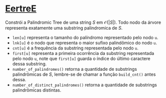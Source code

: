 # [EertreE](eertree.cpp)

Constrói a Palindromic Tree de uma string $S$ em $\mathcal{O}(|S|)$. Todo nodo da
árvore representa exatamente uma substring palindromica de $S$.

- `len[u]` representa o tamanho do palíndromo representado pelo nodo `u`.
- `lnk[u]` é o nodo que representa o maior sufixo palindômico do nodo `u`.
- `cnt[u]` é a frequência da substring representada pelo nodo `u`.
- `first[u]` representa a primeira ocorrência da substring representada pelo nodo `u`, note que `first[u]` guarda o índice do último caractere dessa substring.
- `number_of_palindromes()` retorna a quantidade de substrings palindrômicas de $S$, lembre-se de chamar a função `build_cnt()` antes dessa.
- `number_of_distinct_palindromes()` retorna a quantidade de substrings palindrômicas distintas.